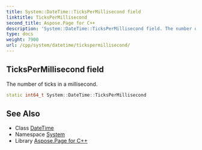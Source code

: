 ```yaml
---
title: System::DateTime::TicksPerMillisecond field
linktitle: TicksPerMillisecond
second_title: Aspose.Page for C++
description: 'System::DateTime::TicksPerMillisecond field. The number of ticks in a millisecond in C++.'
type: docs
weight: 7900
url: /cpp/system/datetime/tickspermillisecond/
---
```

## TicksPerMillisecond field


The number of ticks in a millisecond.

```cpp
static int64_t System::DateTime::TicksPerMillisecond
```

## See Also

* Class [DateTime](../)
* Namespace [System](../../)
* Library [Aspose.Page for C++](../../../)
